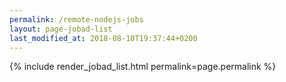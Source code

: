 ```yaml
---
permalink: /remote-nodejs-jobs
layout: page-jobad-list
last_modified_at: 2018-08-10T19:37:44+0200
---
```

{% include render_jobad_list.html permalink=page.permalink %}
